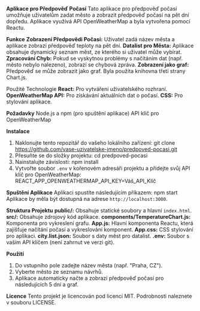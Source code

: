 **Aplikace pro Předpověď Počasí**
Tato aplikace pro předpověď počasí umožňuje uživatelům zadat město a zobrazit předpověď počasí na pět dní dopředu. Aplikace využívá API OpenWeatherMap a byla vytvořena pomocí Reactu.

**Funkce**
**Zobrazení Předpovědi Počasí:** Uživatel zadá název města a aplikace zobrazí předpověď teploty na pět dní.
**Datalist pro Města:** Aplikace obsahuje dynamický seznam měst, ze kterého si uživatel může vybírat.
**Zpracování Chyb:** Pokud se vyskytnou problémy s načítáním dat (např. město nebylo nalezeno), zobrazí se chybová zpráva.
**Zobrazení jako graf:** Předpověď se může zobrazit jako graf. Byla použita knihovna třetí strany Chart.js.

Použité Technologie
**React:** Pro vytváření uživatelského rozhraní.
**OpenWeatherMap API:** Pro získávání aktuálních dat o počasí.
**CSS:** Pro stylování aplikace.

**Požadavky**
Node.js a npm (pro spuštění aplikace)
API klíč pro OpenWeatherMap

**Instalace**
1. Naklonujte tento repozitář do vašeho lokálního zařízení:
git clone https://github.com/vase-uzivatelske-jmeno/predpoved-pocasi.git
2. Přesuňte se do složky projektu:
cd predpoved-pocasi
3. Nainstalujte závislosti:
npm install
4. Vytvořte soubor `.env` v kořenovém adresáři projektu a přidejte svůj API klíč pro OpenWeatherMap:
REACT_APP_OPENWEATHERMAP_API_KEY=Váš_API_Klíč

**Spuštění Aplikace**
Aplikaci spustíte následujícím příkazem:
npm start
Aplikace by měla být dostupná na adrese `http://localhost:3000`.

**Struktura Projektu**
**public/:** Obsahuje statické soubory a hlavní `index.html`.
**src/:** Obsahuje zdrojový kód aplikace.
**components/TemperatureChart.js:** Komponenta pro vykreslení grafu.
**App.js:** Hlavní komponenta Reactu, která zajišťuje načítání počasí a vykreslování komponent.
**App.css:** CSS stylování pro aplikaci.
**city.list.json:** Soubor s daty měst pro datalist.
**.env:** Soubor s vaším API klíčem (není zahrnut ve verzi git).

**Použití**
1. Do vstupního pole zadejte název města (např. "Praha, CZ").
2. Vyberte město ze seznamu návrhů.
3. Aplikace automaticky načte a zobrazí předpověď počasí pro následujících 5 dní a graf.

**Licence**
Tento projekt je licencován pod licencí MIT. Podrobnosti naleznete v souboru LICENSE.
